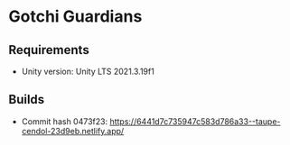 # Gotchi Guardians

## Requirements

- Unity version: Unity LTS 2021.3.19f1

## Builds

- Commit hash 0473f23: https://6441d7c735947c583d786a33--taupe-cendol-23d9eb.netlify.app/

